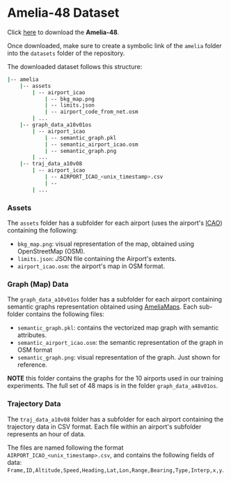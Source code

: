 # Amelia-48 Dataset

Click [here](https://airlab-share-01.andrew.cmu.edu:9000/amelia-processed/amelia-10.zip) to download the **Amelia-48**.

Once downloaded, make sure to create a symbolic link of the `amelia` folder into the `datasets` folder of the repository.

The downloaded dataset follows this structure:
```bash
|-- amelia
    |-- assets
        | -- airport_icao
            | -- bkg_map.png
            | -- limits.json
            | -- airport_code_from_net.osm
        | ...
    |-- graph_data_a10v01os
        | -- airport_icao
            | -- semantic_graph.pkl
            | -- semantic_airport_icao.osm
            | -- semantic_graph.png
        | ...
    |-- traj_data_a10v08
        | -- airport_icao
            | -- AIRPORT_ICAO_<unix_timestamp>.csv
            | --
        | ...
```

### Assets

The `assets` folder has a subfolder for each airport (uses the airport's [ICAO](https://en.wikipedia.org/wiki/ICAO_airport_code)) containing the following:
* `bkg_map.png`: visual representation of the map, obtained using OpenStreetMap (OSM).
* `limits.json`: JSON file containing the Airport's extents.
* `airport_icao.osm`: the airport's map in OSM format.

### Graph (Map) Data

The `graph_data_a10v01os` folder has a subfolder for each airport containing semantic graphs representation obtained using [AmeliaMaps](https://github.com/AmeliaCMU/AmeliaMaps). Each sub-folder contains the following files:
* `semantic_graph.pkl`: contains the vectorized map graph with semantic attributes.
* `semantic_airport_icao.osm`: the semantic representation of the graph in OSM format
* `semantic_graph.png`: visual representation of the graph. Just shown for reference.

**NOTE** this folder contains the graphs for the 10 airports used in our training experiments. The full set of 48 maps is in the folder `graph_data_a48v01os`.

### Trajectory Data

The `traj_data_a10v08` folder has a subfolder for each airport containing the trajectory data in CSV format. Each file within an airport's subfolder represents an hour of data.

The files are named following the format ```AIRPORT_ICAO_<unix_timestamp>.csv```, and contains the following fields of data: ```Frame,ID,Altitude,Speed,Heading,Lat,Lon,Range,Bearing,Type,Interp,x,y```.